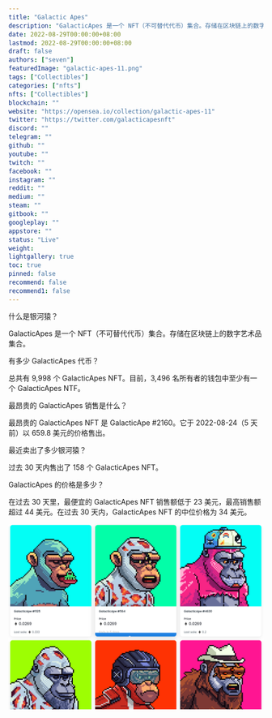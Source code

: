 ```yaml
---
title: "Galactic Apes"
description: "GalacticApes 是一个 NFT（不可替代代币）集合。存储在区块链上的数字艺术品集合。"
date: 2022-08-29T00:00:00+08:00
lastmod: 2022-08-29T00:00:00+08:00
draft: false
authors: ["seven"]
featuredImage: "galactic-apes-11.png"
tags: ["Collectibles"]
categories: ["nfts"]
nfts: ["Collectibles"]
blockchain: ""
website: "https://opensea.io/collection/galactic-apes-11"
twitter: "https://twitter.com/galacticapesnft"
discord: ""
telegram: ""
github: ""
youtube: ""
twitch: ""
facebook: ""
instagram: ""
reddit: ""
medium: ""
steam: ""
gitbook: ""
googleplay: ""
appstore: ""
status: "Live"
weight: 
lightgallery: true
toc: true
pinned: false
recommend: false
recommend1: false
---
```

什么是银河猿？

GalacticApes 是一个 NFT（不可替代代币）集合。存储在区块链上的数字艺术品集合。

有多少 GalacticApes 代币？

总共有 9,998 个 GalacticApes NFT。目前，3,496 名所有者的钱包中至少有一个 GalacticApes NTF。

最昂贵的 GalacticApes 销售是什么？

最昂贵的 GalacticApes NFT 是 GalacticApe #2160。它于 2022-08-24（5 天前）以 659.8 美元的价格售出。

最近卖出了多少银河猿？

过去 30 天内售出了 158 个 GalacticApes NFT。

GalacticApes 的价格是多少？

在过去 30 天里，最便宜的 GalacticApes NFT 销售额低于 23 美元，最高销售额超过 44 美元。在过去 30 天内，GalacticApes NFT 的中位价格为 34 美元。

![nft](1661757324923.png)